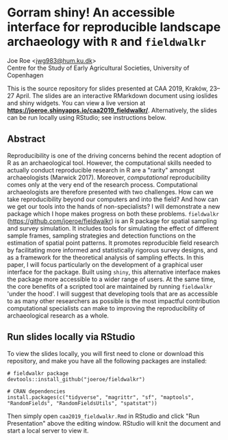 # Gorram shiny! An accessible interface for reproducible landscape archaeology with `R` and `fieldwalkr`
Joe Roe <<jwg983@hum.ku.dk>>  
Centre for the Study of Early Agricultural Societies, University of Copenhagen

This is the source repository for slides presented at CAA 2019, Kraków, 23–27 April.
The slides are an interactive RMarkdown document using ioslides and shiny widgets.
You can view a live version at **https://joeroe.shinyapps.io/caa2019_fieldwalkr/**.
Alternatively, the slides can be run locally using RStudio; see instructions below.

## Abstract

Reproducibility is one of the driving concerns behind the recent adoption of R as an archaeological tool. However, the computational skills needed to actually conduct reproducible research in R are a "rarity" amongst archaeologists (Marwick 2017). Moreover, *computational* reproducibility comes only at the very end of the research process. Computational archaeologists are therefore presented with two challenges. How can we take reproducibility beyond our computers and into the field? And how can we get our tools into the hands of non-specialists? I will demonstrate a new package which I hope makes progress on both these problems. `fieldwalkr` (<https://github.com/joeroe/fieldwalkr>) is an R package for spatial sampling and survey simulation. It includes tools for simulating the effect of different sample frames, sampling strategies and detection functions on the estimation of spatial point patterns. It promotes reproducible field research by facilitating more informed and statistically rigorous survey designs, and as a framework for the theoretical analysis of sampling effects. In this paper, I will focus particularly on the development of a graphical user interface for the package. Built using `shiny`, this alternative interface makes the package more accessible to a wider range of users. At the same time, the core benefits of a scripted tool are maintained by running `fieldwalkr` 'under the hood'. I will suggest that developing tools that are as accessible to as many other researchers as possible is the most impactful contribution computational specialists can make to improving the reproducibility of archaeological research as a whole.

## Run slides locally via RStudio

To view the slides locally, you will first need to clone or download this repository, and make you have all the following packages are installed:

```{r}
# fieldwalkr package
devtools::install_github("joeroe/fieldwalkr")

# CRAN dependencies
install.packages(c("tidyverse", "magrittr", "sf", "maptools", "RandomFields", "RandomFieldsUtils", "spatstat"))
```

Then simply open `caa2019_fieldwalkr.Rmd` in RStudio and click "Run Presentation" above the editing window.
RStudio will knit the document and start a local server to view it.
